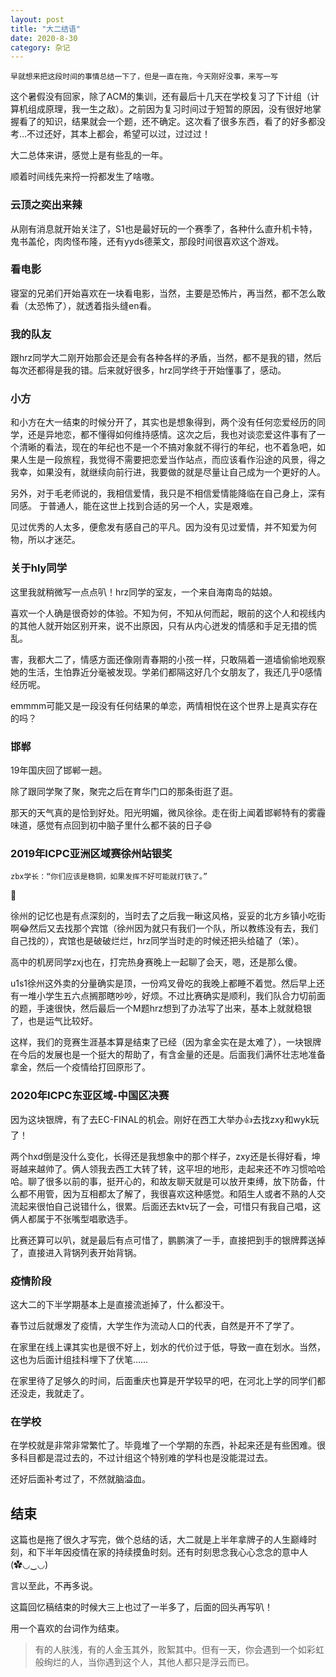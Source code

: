 ```yaml
---
layout: post
title: "大二结语"
date: 2020-8-30
category: 杂记
---
```

    早就想来把这段时间的事情总结一下了，但是一直在拖，今天刚好没事，来写一写
    
这个暑假没有回家，除了ACM的集训，还有最后十几天在学校复习了下计组（计算机组成原理，我一生之敌）。之前因为复习时间过于短暂的原因，没有很好地掌握看了的知识，结果就会一个题，还不确定。这次看了很多东西，看了的好多都没考…不过还好，其本上都会，希望可以过，过过过！

大二总体来讲，感觉上是有些乱的一年。

顺着时间线先来捋一捋都发生了啥嗷。

### 云顶之奕出来辣
从刚有消息就开始关注了，S1也是最好玩的一个赛季了，各种什么直升机卡特，鬼书盖伦，肉肉怪布隆，还有yyds德莱文，那段时间很喜欢这个游戏。


### 看电影
寝室的兄弟们开始喜欢在一块看电影，当然，主要是恐怖片，再当然，都不怎么敢看（太恐怖了），就透着指头缝en看。


### 我的队友
跟hrz同学大二刚开始那会还是会有各种各样的矛盾，当然，都不是我的错，然后每次还都得是我的错。后来就好很多，hrz同学终于开始懂事了，感动。

###  小方
和小方在大一结束的时候分开了，其实也是想象得到，两个没有任何恋爱经历的同学，还是异地恋，都不懂得如何维持感情。这次之后，我也对谈恋爱这件事有了一个清晰的看法，现在的年纪也不是一个不搞对象就不得行的年纪，也不着急吧，如果人生是一段旅程，我觉得不需要把恋爱当作站点，而应该看作沿途的风景，得之我幸，如果没有，就继续向前行进，我要做的就是尽量让自己成为一个更好的人。

另外，对于毛老师说的，我相信爱情，我只是不相信爱情能降临在自己身上，深有同感。
于普通人，能在这世上找到合适的另一个人，实是艰难。

见过优秀的人太多，便愈发有感自己的平凡。因为没有见过爱情，并不知爱为何物，所以才迷茫。

### 关于hly同学
这里我就稍微写一点点叭！hrz同学的室友，一个来自海南岛的姑娘。

喜欢一个人确是很奇妙的体验。不知为何，不知从何而起，眼前的这个人和视线内的其他人就开始区别开来，说不出原因，只有从内心迸发的情感和手足无措的慌乱。

害，我都大二了，情感方面还像刚青春期的小孩一样，只敢隔着一道墙偷偷地观察她的生活，生怕靠近分毫被发现。学弟们都隔这好几个女朋友了，我还几乎0感情经历呢。

emmmm可能又是一段没有任何结果的单恋，两情相悦在这个世界上是真实存在的吗？

### 邯郸
19年国庆回了邯郸一趟。

除了跟同学聚了聚，聚完之后在育华门口的那条街逛了逛。

那天的天气真的是恰到好处。阳光明媚，微风徐徐。走在街上闻着邯郸特有的雾霾味道，感觉有点回到初中脑子里什么都不装的日子😄

### 2019年ICPC亚洲区域赛徐州站银奖

    zbx学长：“你们应该是稳铜，如果发挥不好可能就打铁了。”

🤭

徐州的记忆也是有点深刻的，当时去了之后我一瞅这风格，妥妥的北方乡镇小吃街啊😂然后又去找那个宾馆（徐州因为就只有我们一个队，所以教练没有去，我们自己找的），宾馆也是破破烂烂，hrz同学当时走的时候还把头给磕了（笨）。

高中的机房同学zxj也在，打完热身赛晚上一起聊了会天，嗯，还是那么傻。

u1s1徐州这外卖的分量确实是顶，一份鸡叉骨吃的我晚上都睡不着觉。然后早上还有一堆小学生五六点搁那瞎吵吵，好烦。不过比赛确实是顺利，我们队合力切前面的题，手速很快，然后最后一个M题hrz想到了办法写了出来，基本上就就稳银了，也是运气比较好。

这样，我们的竞赛生涯基本算是结束了已经（因为拿金实在是太难了），一块银牌在今后的发展也是一个挺大的帮助了，有含金量的还是。后面我们满怀壮志地准备拿金，然后一个疫情给打回原形了。

### 2020年ICPC东亚区域-中国区决赛

因为这块银牌，有了去EC-FINAL的机会。刚好在西工大举办👍去找zxy和wyk玩了！

两个hxd倒是没什么变化，长得还是我想象中的那个样子，zxy还是长得好看，坤哥越来越帅了。俩人领我去西工大转了转，这平坦的地形，走起来还不咋习惯哈哈哈。聊了很多以前的事，挺开心的，和故友聊天就是可以放开束缚，放下防备，什么都不用管，因为互相都太了解了，我很喜欢这种感觉。和陌生人或者不熟的人交流起来很怕自己说错什么，很累。后面还去ktv玩了一会，可惜只有我自己唱，这俩人都属于不张嘴型唱歌选手。

比赛还算可以叭，就是最后有点可惜了，鹏鹏演了一手，直接把到手的银牌葬送掉了，直接进入背锅列表开始背锅。

### 疫情阶段

这大二的下半学期基本上是直接流逝掉了，什么都没干。

春节过后就爆发了疫情，大学生作为流动人口的代表，自然是开不了学了。

在家里在线上课其实也是很不好上，划水的代价过于低，导致一直在划水。当然，这也为后面计组挂科埋下了伏笔……

在家里待了足够久的时间，后面重庆也算是开学较早的吧，在河北上学的同学们都还没走，我就走了。

### 在学校

在学校就是非常非常繁忙了。毕竟堆了一个学期的东西，补起来还是有些困难。很多科目都是混过去的，不过计组这个特别难的学科也是没能混过去。

还好后面补考过了，不然就脑溢血。

## 结束

这篇也是拖了很久才写完，做个总结的话，大二就是上半年拿牌子的人生巅峰时刻，和下半年因疫情在家的持续摸鱼时刻。还有时刻思念我心心念念的意中人(✿◡‿◡)

言以至此，不再多说。

这篇回忆稿结束的时候大三上也过了一半多了，后面的回头再写叭！

用一个喜欢的台词作为结束。

> 有的人肤浅，有的人金玉其外，败絮其中。但有一天，你会遇到一个如彩虹般绚烂的人，当你遇到这个人，其他人都只是浮云而已。